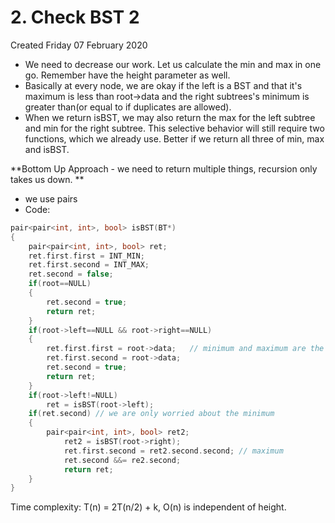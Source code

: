 # 2. Check BST 2
Created Friday 07 February 2020


* We need to decrease our work. Let us calculate the min and max in one go. Remember have the height parameter as well.
* Basically at every node, we are okay if the left is a BST and that it's maximum is less than root->data and the right subtrees's minimum is greater than(or equal to if duplicates are allowed).
* When we return isBST, we may also return the max for the left subtree and min for the right subtree. This selective behavior will still require two functions, which we already use. Better if we return all three of min, max and isBST.


**Bottom Up Approach - we need to return multiple things, recursion only takes us down. **

* we use pairs
* Code:

```cpp
pair<pair<int, int>, bool> isBST(BT*)
{
	pair<pair<int, int>, bool> ret;
	ret.first.first = INT_MIN;
	ret.first.second = INT_MAX;
	ret.second = false;
	if(root==NULL)
	{
		ret.second = true;
		return ret;
	}
	if(root->left==NULL && root->right==NULL)
	{
		ret.first.first = root->data;	// minimum and maximum are the same
		ret.first.second = root->data;
		ret.second = true;
		return ret;
	}
	if(root->left!=NULL)
		ret = isBST(root->left);
	if(ret.second) // we are only worried about the minimum
	{
		pair<pair<int, int>, bool> ret2;
			ret2 = isBST(root->right);
			ret.first.second = ret2.second.second; // maximum
			ret.second &&= re2.second;
			return ret;
	}
}
```

Time complexity:
T(n) = 2T(n/2) + k, O(n) is independent of height.

